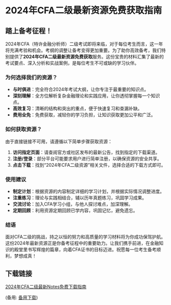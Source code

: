  # 2024年CFA二级最新资源免费获取指南

 ## 踏上备考征程！

 2024年CFA（特许金融分析师）二级考试即将来临，对于每位考生而言，这一年将充满考验和机会。考纲的调整让备考变得更加重要。为了助你高效备考，我们特别提供了**2024年CFA二级最新资源免费获取**服务。这份宝贵的材料汇集了最新的考试要点、深入分析和实战案例，是每位考生不可或缺的学习伙伴。

 ### 为何选择我们的资源？

 - **与时俱进**：完全符合2024年考试大纲，让你专注于最重要的知识点。
 - **深刻理解**：全方位解析复杂金融理论和实践应用，让你透彻掌握每一个知识点。
 - **高效复习**：清晰的结构和突出的重点，便于快速复习和查漏补缺。
 - **费用全免**：免费获取，减轻你的学习负担，让知识获取更加公平和广泛。

 ### 如何获取资源？

 由于直接链接不可用，请遵循以下简单步骤获取资源：

 1. **访问指定页面**：请查阅官方或社区发布的最新公告，找到指定的下载渠道。
 2. **注册/登录**：部分平台可能要求用户进行简单注册，以确保资源的安全共享。
 3. **点击下载**：找到“2024年CFA二级资源”相关文件，选择合适的下载方式即可。

 ### 使用建议

 - **制定计划**：根据资源的内容制定详细的学习计划，并根据实际情况调整进度。
 - **注重练习**：理论与实践相结合，辅以历年真题练习，巩固学习成果。
 - **交流讨论**：加入CFA学习小组，与他人探讨难点，加深理解。
 - **定期回顾**：利用资源定期回顾已学内容，巩固记忆，避免遗忘。

 ### 结语

 面对CFA二级的挑战，持之以恒的努力和高质量的学习材料将为你成功保驾护航。这份2024年最新资源正是你备考征程中的重要助力。让我们携手前进，在金融知识的殿堂里书写辉煌的篇章，向着CFA证书的目标迈进。祝愿每一位考生备考顺利，梦想成真！

 ## 下载链接
 [2024年CFA二级最新Notes免费下载指南](https://pan.quark.cn/s/31e1a531b86f) 

 (备用: [备用下载](https://pan.baidu.com/s/1JFjGUzyx6I3UcPIkBC8G4g?pwd=1234))
